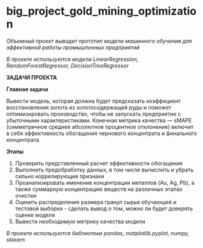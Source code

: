 # big_project_gold_mining_optimization
 
*Объемный проект выводит прототип модели машинного обучения для эффективной работы промышленных предприятий* 

*В проекте используются модели LinearRegression, RandomForestRegressor, DecisionTreeRegressor*

**ЗАДАЧИ ПРОЕКТА**

**Главная задача**

Вывести модель, которая должна будет предсказать коэффициент восстановления золота из золотосодержащей руды и поможет оптимизировать производство, чтобы не запускать предприятие с убыточными характеристиками.
Конечная метрика качества — sMAPE (симметричное среднее абсолютное процентное отклонение) включит в себя эффективность обогащения чернового концентрата и финального концентрата

**Этапы**

1. Проверить представленный расчет эффективности обогащения
2. Выполнить предобработку данных, в том числе вычислить и убрать сильно коррелирующие признаки
3. Проанализировать именение концентрации металлов (Au, Ag, Pb), а также суммарную концентрацию веществ на различных этапах очистки
4. Оценить распределение размера гранул сырья обучающей и тестовой выборки - сделать вывод о том, можно ли будет доверять оценке модели
5. Вывести необходимую метрику качества модели 


_В проекте используются библиотеки pandas, matplotlib.pyplot, numpy, sklearn_
